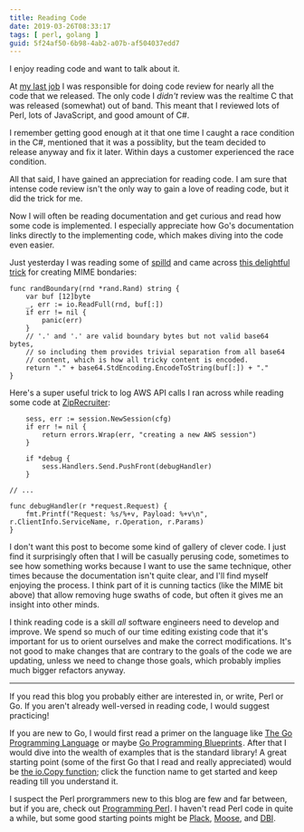 ```yaml
---
title: Reading Code
date: 2019-03-26T08:33:17
tags: [ perl, golang ]
guid: 5f24af50-6b98-4ab2-a07b-af504037edd7
---
```

I enjoy reading code and want to talk about it.

<!--more-->

At [my last job](http://lynxguide.com/) I was responsible for doing code review
for nearly all the code that we released.  The only code I *didn't* review was
the realtime C that was released (somewhat) out of band.  This meant that I
reviewed lots of Perl, lots of JavaScript, and good amount of C#.

I remember getting good enough at it that one time I caught a race condition in
the C#, mentioned that it was a possiblity, but the team decided to release
anyway and fix it later.  Within days a customer experienced the race condition.

All that said, I have gained an appreciation for reading code.  I am sure that
intense code review isn't the only way to gain a love of reading code, but it
did the trick for me.

Now I will often be reading documentation and get curious and read how some code
is implemented.  I especially appreciate how Go's documentation links directly
to the implementing code, which makes diving into the code even easier.

Just yesterday I was reading some of
[spilld](https://github.com/spilled-ink/spilld) and came across [this delightful
trick](https://github.com/spilled-ink/spilld/blob/04871a6ebd3ab628d2f0cb4adb76cf95f743d072/email/msgbuilder/msgbuilder.go#L175-L185)
for creating MIME bondaries:
  
```golang
func randBoundary(rnd *rand.Rand) string {
	var buf [12]byte
	_, err := io.ReadFull(rnd, buf[:])
	if err != nil {
		panic(err)
	}
	// '.' and '.' are valid boundary bytes but not valid base64 bytes,
	// so including them provides trivial separation from all base64
	// content, which is how all tricky content is encoded.
	return "." + base64.StdEncoding.EncodeToString(buf[:]) + "."
}
```

Here's a super useful trick to log AWS API calls I ran across while reading some
code at [ZipRecruiter](https://www.ziprecruiter.com/hiring/technology):

```golang
	sess, err := session.NewSession(cfg)
	if err != nil {
		return errors.Wrap(err, "creating a new AWS session")
	}

	if *debug {
		sess.Handlers.Send.PushFront(debugHandler)
	}

// ...

func debugHandler(r *request.Request) {
	fmt.Printf("Request: %s/%+v, Payload: %+v\n", r.ClientInfo.ServiceName, r.Operation, r.Params)
}
```

I don't want this post to become some kind of gallery of clever code.  I just
find it surprisingly often that I will be casually perusing code, sometimes to
see how something works because I want to use the same technique, other times
because the documentation isn't quite clear, and I'll find myself enjoying the
process.  I think part of it is cunning tactics (like the MIME bit above) that
allow removing huge swaths of code, but often it gives me an insight into other
minds.

I think reading code is a skill *all* software engineers need to develop and
improve.  We spend so much of our time editing existing code that it's important
for us to orient ourselves and make the correct modifications.  It's not good to
make changes that are contrary to the goals of the code we are updating, unless
we need to change those goals, which probably implies much bigger refactors
anyway.

---

If you read this blog you probably either are interested in, or write, Perl or
Go.  If you aren't already well-versed in reading code, I would suggest
practicing!

If you are new to Go, I would first read a primer on the language like 
<a target="_blank" href="https://www.amazon.com/gp/product/0134190440/ref=as_li_tl?ie=UTF8&camp=1789&creative=9325&creativeASIN=0134190440&linkCode=as2&tag=afoolishmanif-20&linkId=44bc682044ff1b8a290c3c35c788e3e5">The Go Programming Language</a><img src="//ir-na.amazon-adsystem.com/e/ir?t=afoolishmanif-20&l=am2&o=1&a=0134190440" width="1" height="1" border="0" alt="" style="border:none !important; margin:0px !important;" />
or maybe 
<a target="_blank" href="https://www.amazon.com/gp/product/1786468948/ref=as_li_tl?ie=UTF8&camp=1789&creative=9325&creativeASIN=1786468948&linkCode=as2&tag=afoolishmanif-20&linkId=803e58234c448a8d1f4cc2693f2149b8">Go Programming Blueprints</a><img src="//ir-na.amazon-adsystem.com/e/ir?t=afoolishmanif-20&l=am2&o=1&a=1786468948" width="1" height="1" border="0" alt="" style="border:none !important; margin:0px !important;" />.
After that I would dive into the wealth of examples that is the standard
library!  A great starting point (some of the first Go that I read and really
appreciated) would be [the io.Copy function](https://golang.org/pkg/io/#Copy);
click the function name to get started and keep reading till you understand it.

I suspect the Perl prorgrammers new to this blog are few and far between, but
if you are, check out
<a target="_blank" href="https://www.amazon.com/gp/product/0596004923/ref=as_li_tl?ie=UTF8&camp=1789&creative=9325&creativeASIN=0596004923&linkCode=as2&tag=afoolishmanif-20&linkId=ae31522154a55fef2de1c5a9967493e9">Programming Perl</a><img src="//ir-na.amazon-adsystem.com/e/ir?t=afoolishmanif-20&l=am2&o=1&a=0596004923" width="1" height="1" border="0" alt="" style="border:none !important; margin:0px !important;" />.
I haven't read Perl code in quite a while, but some good starting points might
be [Plack](https://metacpan.org/pod/Plack),
[Moose](https://metacpan.org/pod/Moose), and
[DBI](https://metacpan.org/pod/DBI).
